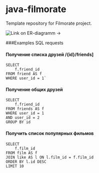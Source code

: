 # java-filmorate
Template repository for Filmorate project.

![Link on ER-diagramm ->](https://app.quickdatabasediagrams.com/#/ "ER diagramm")

###Examples SQL requests
#### Получение списка друзей /{id}/friends]
   
    SELECT
        f.friend_id
    FROM friend AS f
    WHERE user_id = 1`

#### Получение общих друзей

    SELECT
        f.friend_id
    FROM friends AS f
    WHERE user_id = 1 
    AND user_id = 2
    GROUP BY id

#### Получить список популярных фильмов

    SELECT
        f.film_id
    FROM film AS f
    JOIN like AS l ON l.film_id = f.film_id
    ORDER BY l.id DESC
    LIMIT 10
